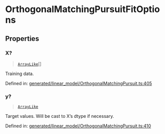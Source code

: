 # OrthogonalMatchingPursuitFitOptions

## Properties

### X?

> [`ArrayLike`](../types/ArrayLike.md)[]

Training data.

Defined in:  [generated/linear\_model/OrthogonalMatchingPursuit.ts:405](https://github.com/transitive-bullshit/scikit-learn-ts/blob/122b3c0/packages/sklearn/src/generated/linear_model/OrthogonalMatchingPursuit.ts#L405)

### y?

> [`ArrayLike`](../types/ArrayLike.md)

Target values. Will be cast to X’s dtype if necessary.

Defined in:  [generated/linear\_model/OrthogonalMatchingPursuit.ts:410](https://github.com/transitive-bullshit/scikit-learn-ts/blob/122b3c0/packages/sklearn/src/generated/linear_model/OrthogonalMatchingPursuit.ts#L410)
